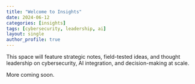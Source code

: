 ```yaml
---
title: "Welcome to Insights"
date: 2024-06-12
categories: [insights]
tags: [cybersecurity, leadership, ai]
layout: single
author_profile: true
---
```


This space will feature strategic notes, field-tested ideas, and thought leadership on cybersecurity, AI integration, and decision-making at scale.

More coming soon.
